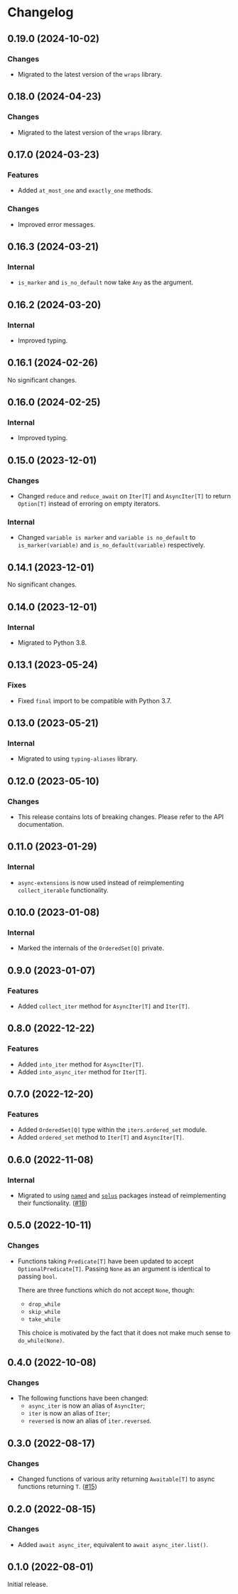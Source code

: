 # Changelog

<!-- changelogging: start -->

## 0.19.0 (2024-10-02)

### Changes

- Migrated to the latest version of the `wraps` library.

## 0.18.0 (2024-04-23)

### Changes

- Migrated to the latest version of the `wraps` library.

## 0.17.0 (2024-03-23)

### Features

- Added `at_most_one` and `exactly_one` methods.

### Changes

- Improved error messages.

## 0.16.3 (2024-03-21)

### Internal

- `is_marker` and `is_no_default` now take `Any` as the argument.

## 0.16.2 (2024-03-20)

### Internal

- Improved typing.

## 0.16.1 (2024-02-26)

No significant changes.

## 0.16.0 (2024-02-25)

### Internal

- Improved typing.

## 0.15.0 (2023-12-01)

### Changes

- Changed `reduce` and `reduce_await` on `Iter[T]` and `AsyncIter[T]` to return `Option[T]`
  instead of erroring on empty iterators.

### Internal

- Changed `variable is marker` and `variable is no_default`
  to `is_marker(variable)` and `is_no_default(variable)` respectively.

## 0.14.1 (2023-12-01)

No significant changes.

## 0.14.0 (2023-12-01)

### Internal

- Migrated to Python 3.8.

## 0.13.1 (2023-05-24)

### Fixes

- Fixed `final` import to be compatible with Python 3.7.

## 0.13.0 (2023-05-21)

### Internal

- Migrated to using `typing-aliases` library.

## 0.12.0 (2023-05-10)

### Changes

- This release contains lots of breaking changes. Please refer to the API documentation.

## 0.11.0 (2023-01-29)

### Internal

- `async-extensions` is now used instead of reimplementing `collect_iterable` functionality.

## 0.10.0 (2023-01-08)

### Internal

- Marked the internals of the `OrderedSet[Q]` private.

## 0.9.0 (2023-01-07)

### Features

- Added `collect_iter` method for `AsyncIter[T]` and `Iter[T]`.

## 0.8.0 (2022-12-22)

### Features

- Added `into_iter` method for `AsyncIter[T]`.
- Added `into_async_iter` method for `Iter[T]`.

## 0.7.0 (2022-12-20)

### Features

- Added `OrderedSet[Q]` type within the `iters.ordered_set` module.
- Added `ordered_set` method to `Iter[T]` and `AsyncIter[T]`.

## 0.6.0 (2022-11-08)

### Internal

- Migrated to using [`named`](https://github.com/nekitdev/named) and
  [`solus`](https://github.com/nekitdev/solus) packages instead of
  reimplementing their functionality. ([#18](https://github.com/nekitdev/iters/pull/18))

## 0.5.0 (2022-10-11)

### Changes

- Functions taking `Predicate[T]` have been updated to accept `OptionalPredicate[T]`.
  Passing `None` as an argument is identical to passing `bool`.

  There are three functions which do not accept `None`, though:
  - `drop_while`
  - `skip_while`
  - `take_while`

  This choice is motivated by the fact that it does not make much sense to `do_while(None)`.

## 0.4.0 (2022-10-08)

### Changes

- The following functions have been changed:
  - `async_iter` is now an alias of `AsyncIter`;
  - `iter` is now an alias of `Iter`;
  - `reversed` is now an alias of `iter.reversed`.

## 0.3.0 (2022-08-17)

### Changes

- Changed functions of various arity returning `Awaitable[T]` to async functions returning `T`.
  ([#15](https://github.com/nekitdev/iters/pull/15))

## 0.2.0 (2022-08-15)

### Changes

- Added `await async_iter`, equivalent to `await async_iter.list()`.

## 0.1.0 (2022-08-01)

Initial release.
